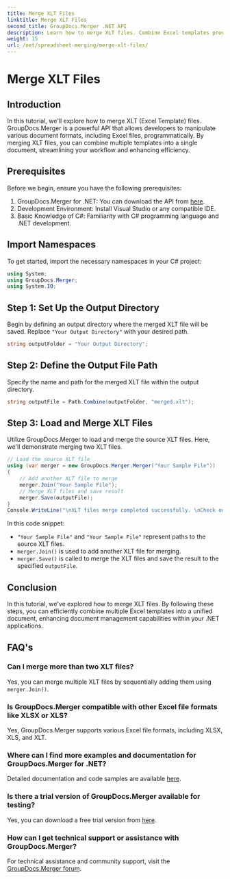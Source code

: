 ```yaml
---
title: Merge XLT Files
linktitle: Merge XLT Files
second_title: GroupDocs.Merger .NET API
description: Learn how to merge XLT files. Combine Excel templates programmatically in C# with this step-by-step guide.
weight: 15
url: /net/spreadsheet-merging/merge-xlt-files/
---
```


# Merge XLT Files

## Introduction
In this tutorial, we'll explore how to merge XLT (Excel Template) files. GroupDocs.Merger is a powerful API that allows developers to manipulate various document formats, including Excel files, programmatically. By merging XLT files, you can combine multiple templates into a single document, streamlining your workflow and enhancing efficiency.
## Prerequisites
Before we begin, ensure you have the following prerequisites:
1. GroupDocs.Merger for .NET: You can download the API from [here](https://releases.groupdocs.com/merger/net/).
2. Development Environment: Install Visual Studio or any compatible IDE.
3. Basic Knowledge of C#: Familiarity with C# programming language and .NET development.

## Import Namespaces
To get started, import the necessary namespaces in your C# project:
```csharp
using System; 
using GroupDocs.Merger;
using System.IO;
```
## Step 1: Set Up the Output Directory
Begin by defining an output directory where the merged XLT file will be saved. Replace `"Your Output Directory"` with your desired path.
```csharp
string outputFolder = "Your Output Directory";
```
## Step 2: Define the Output File Path
Specify the name and path for the merged XLT file within the output directory.
```csharp
string outputFile = Path.Combine(outputFolder, "merged.xlt");
```
## Step 3: Load and Merge XLT Files
Utilize GroupDocs.Merger to load and merge the source XLT files. Here, we'll demonstrate merging two XLT files.
```csharp
// Load the source XLT file
using (var merger = new GroupDocs.Merger.Merger("Your Sample File"))
{
    // Add another XLT file to merge
    merger.Join("Your Sample File");
    // Merge XLT files and save result
    merger.Save(outputFile);
}
Console.WriteLine("\nXLT files merge completed successfully. \nCheck output in {0}", outputFolder);
```
In this code snippet:
- `"Your Sample File"` and `"Your Sample File"` represent paths to the source XLT files.
- `merger.Join()` is used to add another XLT file for merging.
- `merger.Save()` is called to merge the XLT files and save the result to the specified `outputFile`.

## Conclusion
In this tutorial, we've explored how to merge XLT files. By following these steps, you can efficiently combine multiple Excel templates into a unified document, enhancing document management capabilities within your .NET applications.

## FAQ's
### Can I merge more than two XLT files?
Yes, you can merge multiple XLT files by sequentially adding them using `merger.Join()`.
### Is GroupDocs.Merger compatible with other Excel file formats like XLSX or XLS?
Yes, GroupDocs.Merger supports various Excel file formats, including XLSX, XLS, and XLT.
### Where can I find more examples and documentation for GroupDocs.Merger for .NET?
Detailed documentation and code samples are available [here](https://tutorials.groupdocs.com/merger/net/).
### Is there a trial version of GroupDocs.Merger available for testing?
Yes, you can download a free trial version from [here](https://releases.groupdocs.com/).
### How can I get technical support or assistance with GroupDocs.Merger?
For technical assistance and community support, visit the [GroupDocs.Merger forum](https://forum.groupdocs.com/c/merger/32).
